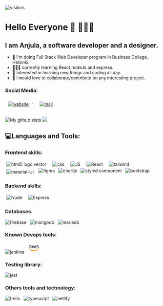 ![visitors](https://visitor-badge.laobi.icu/badge?page_id=meanjula.meanjula)

# Hello Everyone 👋 👨🏽‍💻

## I am Anjula, a software developer and a designer.

- 🌱 I'm doing Full Stack Web Developer program in Business College, Helsinki.
- 👨🏽‍💻 currently learning React,nodeJs and express.
- 👀 Interested in learning new things and coding all day.
- 👯 I would love to collaborate/contribute on any interesting project.

### Social Media:

<div align="left">
 
 <a href="https://www.linkedin.com/in/meanjula" target="_blank" rel="noopener noreferrer"> <img src="https://img.shields.io/badge/linkedin-%230077B5.svg?style=for-the-badge&logo=linkedin&logoColor=white" alt="website"  style="vertical-align:top; margin:10px"> </a>&nbsp;&nbsp;
<a href="mailto: anjula.ghale@gmail.com" > <img src="https://img.shields.io/badge/Gmail-D14836?style=for-the-badge&logo=gmail&logoColor=white" alt="mail"  style="vertical-align:top; margin:10px"></a>
</div>

### 

<div align="left">
<img src="https://github-readme-stats.vercel.app/api?username=meanjula&&show_icons=true&title_color=ffffff&icon_color=bb2acf&text_color=daf7dc&bg_color=151515" alt="My github stats" >
<!--- <img  src="https://github-readme-streak-stats.herokuapp.com?user=meanjula&theme=dark&hide_border=true&date_format=M%20j%5B%2C%20Y%5D" alt="My github stats" /> --->
<img src="https://github-readme-stats.vercel.app/api/top-langs/?username=meanjula&layout=compact&theme=dark&hide_border=true" />
 </div>

## 💻Languages and Tools:

### Frontend skills:
<div align="left">
 <img src="https://toppng.com/uploads/preview/html5-logo-vector-free-download-11574222422da5narngo7.png" alt="html5 logo vector" height="35" width="40" style="vertical-align:top; margin:4px">&nbsp;&nbsp;
<img src="https://toppng.com/uploads/preview/html-css-js-icons-11563328364gmstz4ubs9.png" alt="css" height="35" width="40" style="vertical-align:top; margin:4px">&nbsp;&nbsp;
<img src="https://img.shields.io/badge/JavaScript-323330?style=for-the-badge&logo=javascript&logoColor=F7DF1E" alt="JS"  style="vertical-align:top; margin:4px">&nbsp;&nbsp;
<img src="https://img.shields.io/badge/React-20232A?style=for-the-badge&logo=react&logoColor=61DAFB" alt="React" style="vertical-align:top; margin:4px">&nbsp;&nbsp;
<img src="https://img.shields.io/badge/Tailwind_CSS-38B2AC?style=for-the-badge&logo=tailwind-css&logoColor=white" alt="tailwind"  style="vertical-align:top; margin:4px">&nbsp;&nbsp;
<img src="https://img.shields.io/badge/MUI-%230081CB.svg?style=for-the-badge&logo=mui&logoColor=white" alt="material-UI"  style="vertical-align:top; margin:4px">&nbsp;&nbsp;
 <img src="https://img.shields.io/badge/figma-%23F24E1E.svg?style=for-the-badge&logo=figma&logoColor=white" alt="figma"  style="max-width:100%">&nbsp;&nbsp;
 <img src="https://img.shields.io/badge/chart.js-F5788D.svg?style=for-the-badge&logo=chart.js&logoColor=white" alt="chartjs" style="max-width:100%">&nbsp;&nbsp;
 <img src="https://img.shields.io/badge/styled--components-DB7093?style=for-the-badge&logo=styled-components&logoColor=white" alt="styled component"  style="max-width:100%">&nbsp;&nbsp;
 <img src="https://img.shields.io/badge/bootstrap-%23563D7C.svg?style=for-the-badge&logo=bootstrap&logoColor=white" alt="bootstrap" style="max-width:100%"> &nbsp;&nbsp; 
</div>

### Backend skills:

<div align="left">
<img src="https://img.shields.io/badge/Node.js-339933?style=for-the-badge&logo=nodedotjs&logoColor=white" alt="Node"  style="vertical-align:top; margin:4px">&nbsp;&nbsp;
<img src="https://img.shields.io/badge/express.js-%23404d59.svg?style=for-the-badge&logo=express&logoColor=%2361DAFB" alt="Express" style="vertical-align:top; margin:4px">
</div>

 ### Databases:
 
 <div align="left">
 <img src="https://img.shields.io/badge/firebase-%23039BE5.svg?style=for-the-badge&logo=firebase" alt="firebase"  style="max-width:100%">&nbsp;&nbsp;
 <img src="https://img.shields.io/badge/MongoDB-%234ea94b.svg?style=for-the-badge&logo=mongodb&logoColor=white" alt="mongodb" style="max-width:100%">&nbsp;&nbsp;
<img src="https://img.shields.io/badge/MariaDB-003545?style=for-the-badge&logo=mariadb&logoColor=white" alt="mariadb"  style="max-width:100%">&nbsp;&nbsp;
</div>

 ### Known Devops tools: 
 
 <div align="left">
 <img src="https://img.shields.io/badge/jenkins-%232C5263.svg?style=for-the-badge&logo=jenkins&logoColor=white" alt="jenkins" style="max-width:100%">&nbsp;&nbsp;
 <img src="https://raw.githubusercontent.com/github/explore/80688e429a7d4ef2fca1e82350fe8e3517d3494d/topics/aws/aws.png" alt="AWS"  height="35" width="40"style="max-width:100%">
 </div>
 
 ### Testing library:
 <img src="https://img.shields.io/badge/-jest-%23C21325?style=for-the-badge&logo=jest&logoColor=white" alt="jest" style="max-width:100%">&nbsp;&nbsp;

 ### Others tools and technology:
 <div align="left">
 <img src="https://img.shields.io/badge/Trello-%23026AA7.svg?style=for-the-badge&logo=Trello&logoColor=white" alt="trello" " style="max-width:100%">&nbsp;&nbsp;
 <img src="https://img.shields.io/badge/typescript-%23007ACC.svg?style=for-the-badge&logo=typescript&logoColor=white" alt="typescript" style="max-width:100%">&nbsp;&nbsp;
  <img src="https://img.shields.io/badge/netlify-%23000000.svg?style=for-the-badge&logo=netlify&logoColor=#00C7B7" alt="netlify" style="max-width:100%">
 </div>
 
<!--- ## :trophy: My Github Stats:

 meanjula/meanjula is a ✨ special ✨ repository because its `README.md` (this file) appears on your GitHub profile.
You can click the Preview link to take a look at your changes. /> --->

